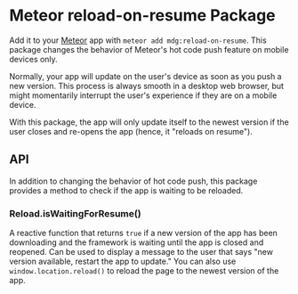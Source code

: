 # Meteor reload-on-resume Package

Add it to your [Meteor](http://meteor.com) app with `meteor add mdg:reload-on-resume`. This package changes the behavior of Meteor's hot code push feature on mobile devices only.

Normally, your app will update on the user's device as soon as you push a new version. This process is always smooth in a desktop web browser, but might momentarily interrupt the user's experience if they are on a mobile device.

With this package, the app will only update itself to the newest version if the user closes and re-opens the app (hence, it "reloads on resume").

## API

In addition to changing the behavior of hot code push, this package provides a method to check if the app is waiting to be reloaded.

### Reload.isWaitingForResume()

A reactive function that returns `true` if a new version of the app has been downloading and the framework is waiting until the app is closed and reopened. Can be used to display a message to the user that says "new version available, restart the app to update." You can also use `window.location.reload()` to reload the page to the newest version of the app.